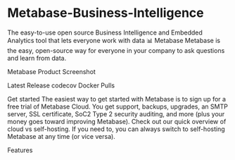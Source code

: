 # Metabase-Business-Intelligence
The easy-to-use open source Business Intelligence and Embedded Analytics tool that lets everyone work with data 📊
Metabase
Metabase is the easy, open-source way for everyone in your company to ask questions and learn from data.

Metabase Product Screenshot

Latest Release codecov Docker Pulls

Get started
The easiest way to get started with Metabase is to sign up for a free trial of Metabase Cloud. You get support, backups, upgrades, an SMTP server, SSL certificate, SoC2 Type 2 security auditing, and more (plus your money goes toward improving Metabase). Check out our quick overview of cloud vs self-hosting. If you need to, you can always switch to self-hosting Metabase at any time (or vice versa).

Features
